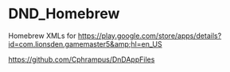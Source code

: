 # DND_Homebrew
Homebrew XMLs for https://play.google.com/store/apps/details?id=com.lionsden.gamemaster5&amp;hl=en_US


https://github.com/Cphrampus/DnDAppFiles
